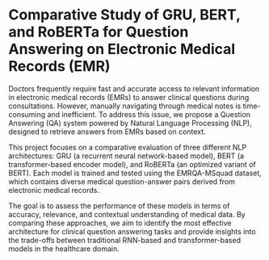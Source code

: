 # Comparative Study of GRU, BERT, and RoBERTa for Question Answering on Electronic Medical Records (EMR)
Doctors frequently require fast and accurate access to relevant information in electronic medical records (EMRs) to answer clinical questions during consultations. However, manually navigating through medical notes is time-consuming and inefficient. To address this issue, we propose a Question Answering (QA) system powered by Natural Language Processing (NLP), designed to retrieve answers from EMRs based on context.

This project focuses on a comparative evaluation of three different NLP architectures: GRU (a recurrent neural network-based model), BERT (a transformer-based encoder model), and RoBERTa (an optimized variant of BERT). Each model is trained and tested using the EMRQA-MSquad dataset, which contains diverse medical question-answer pairs derived from electronic medical records.

The goal is to assess the performance of these models in terms of accuracy, relevance, and contextual understanding of medical data. By comparing these approaches, we aim to identify the most effective architecture for clinical question answering tasks and provide insights into the trade-offs between traditional RNN-based and transformer-based models in the healthcare domain.
